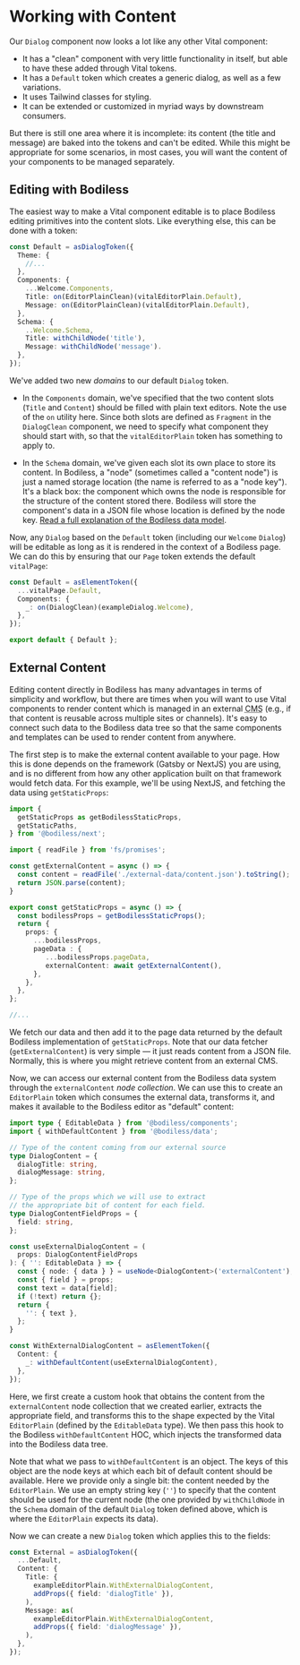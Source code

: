# Working with Content

Our `Dialog` component now looks a lot like any other Vital component:

- It has a "clean" component with very little functionality in itself, but able to have these added
  through Vital tokens.
- It has a `Default` token which creates a generic dialog, as well as a few variations.
- It uses Tailwind classes for styling.
- It can be extended or customized in myriad ways by downstream consumers.

But there is still one area where it is incomplete: its content (the title and message) are baked
into the tokens and can't be edited. While this might be appropriate for some scenarios, in most
cases, you will want the content of your components to be managed separately.

## Editing with Bodiless

The easiest way to make a Vital component editable is to place Bodiless editing primitives into the
content slots. Like everything else, this can be done with a token:

```ts
const Default = asDialogToken({
  Theme: {
    //...
  },
  Components: {
    ...Welcome.Components,
    Title: on(EditorPlainClean)(vitalEditorPlain.Default),
    Message: on(EditorPlainClean)(vitalEditorPlain.Default),
  },
  Schema: {
    ..Welcome.Schema,
    Title: withChildNode('title'),
    Message: withChildNode('message').
  },
});
```

We've added two new _domains_ to our default `Dialog` token.

- In the `Components` domain, we've specified that the two content slots (`Title` and `Content`)
  should be filled with plain text editors. Note the use of the `on` utility here. Since both slots
  are defined as `Fragment` in the `DialogClean` component, we need to specify what component they
  should start with, so that the `vitalEditorPlain` token has something to apply to.

- In the `Schema` domain, we've given each slot its own place to store its content. In Bodiless, a
  "node" (sometimes called a "content node") is just a named storage location (the name is referred
  to as a "node key"). It's a black box: the component which owns the node is responsible for the
  structure of the content stored there. Bodiless will store the component's data in a JSON file
  whose location is defined by the node key. [Read a full explanation of the Bodiless data
  model](/Development/Architecture/Data).

Now, any `Dialog` based on the `Default` token (including our `Welcome` `Dialog`) will be editable
as long as it is rendered in the context of a Bodiless page. We can do this by ensuring that our
`Page` token extends the default `vitalPage`:

```ts
const Default = asElementToken({
  ...vitalPage.Default,
  Components: {
    _: on(DialogClean)(exampleDialog.Welcome),
  },
});

export default { Default };
```

## External Content

Editing content directly in Bodiless has many advantages in terms of simplicity and workflow, but
there are times when you will want to use Vital components to render content which is managed in an
external <abbr title="Content Management System">CMS</abbr> (e.g., if that content is reusable
across multiple sites or channels). It's easy to connect such data to the Bodiless data tree so that
the same components and templates can be used to render content from anywhere.

The first step is to make the external content available to your page. How this is done depends on
the framework (Gatsby or NextJS) you are using, and is no different from how any other application
built on that framework would fetch data. For this example, we'll be using NextJS, and fetching the
data using `getStaticProps`:

```ts
import {
  getStaticProps as getBodilessStaticProps,
  getStaticPaths,
} from '@bodiless/next';

import { readFile } from 'fs/promises';

const getExternalContent = async () => {
  const content = readFile('./external-data/content.json').toString();
  return JSON.parse(content);
}

export const getStaticProps = async () => {
  const bodilessProps = getBodilessStaticProps();
  return {
    props: {
      ...bodilessProps,
      pageData : {
         ...bodilessProps.pageData,
         externalContent: await getExternalContent(),
      },
    },
  },
};

//...
```

We fetch our data and then add it to the page data returned by the default Bodiless implementation
of `getStaticProps`. Note that our data fetcher (`getExternalContent`) is very simple — it just
reads content from a JSON file. Normally, this is where you might retrieve content from an external
CMS.

Now, we can access our external content from the Bodiless data system through the `externalContent`
_node collection_. We can use this to create an `EditorPlain` token which consumes the external
data, transforms it, and makes it available to the Bodiless editor as "default" content:

```ts
import type { EditableData } from '@bodiless/components';
import { withDefaultContent } from '@bodiless/data';

// Type of the content coming from our external source
type DialogContent = {
  dialogTitle: string,
  dialogMessage: string,
};

// Type of the props which we will use to extract
// the appropriate bit of content for each field.
type DialogContentFieldProps = {
  field: string,
};

const useExternalDialogContent = (
  props: DialogContentFieldProps
): { '': EditableData } => {
  const { node: { data } } = useNode<DialogContent>('externalContent');
  const { field } = props;
  const text = data[field];
  if (!text) return {};
  return {
    '': { text },
  };
}

const WithExternalDialogContent = asElementToken({
  Content: {
    _: withDefaultContent(useExternalDialogContent),
  },
});
```

Here, we first create a custom hook that obtains the content from the `externalContent` node
collection that we created earlier, extracts the appropriate field, and transforms this to the shape
expected by the Vital `EditorPlain` (defined by the `EditableData` type). We then pass this hook to
the Bodiless `withDefaultContent` HOC, which injects the transformed data into the Bodiless data
tree.

Note that what we pass to `withDefaultContent` is an object. The keys of this object are the node
keys at which each bit of default content should be available. Here we provide only a single bit:
the content needed by the `EditorPlain`. We use an empty string key (`''`) to specify that the
content should be used for the current node (the one provided by `withChildNode` in the `Schema`
domain of the default `Dialog` token defined above, which is where the `EditorPlain` expects its
data).

Now we can create a new `Dialog` token which applies this to the fields:

```ts
const External = asDialogToken({
  ...Default,
  Content: {
    Title: {
      exampleEditorPlain.WithExternalDialogContent,
      addProps({ field: 'dialogTitle' }),
    ),
    Message: as(
      exampleEditorPlain.WithExternalDialogContent,
      addProps({ field: 'dialogMessage' }),
    ),
  },
});
```
